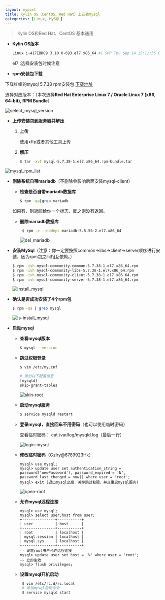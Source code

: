 ```yaml
---
layout: mypost
title: Kylin OS（CentOS、Red Hat）上安装mysql
categories: [Linux, MySQL]
---
```


> Kylin OS和Red Hat、CentOS 基本通用

- **Kylin OS版本**

  ```bash
  Linux i-417EBD09 3.10.0-693.el7.x86_64 #1 SMP Thu Sep 14 15:11:35 CST 2017 x86_64 x86_64 x86_64 GNU/Linux
  ```

  el7 :选择安装包时候注意 

- **rpm安装包下载**

下载红帽的mysql 5.7.38 rpm安装包 [下载地址](https://downloads.mysql.com/archives/community/)

选择对应版本：（本次选择**Red Hat Enterprise Linux 7 / Oracle Linux 7 (x86, 64-bit), RPM Bundle**）

![select_mysql_version](select_mysql_version.png)

- **上传安装包到服务器并解压**

  1. **上传**

     使用xftp或者其他工具上传

  2. **解压**

     ```bash
     $ tar -xvf mysql-5.7.38-1.el7.x86_64.rpm-bundle.tar 
     ```

![mysql_rpm_list](mysql_rpm_list.png)

- **删除系统自带mariadb**（不删除会影响后面安装mysql-client）
  
  - **检查是否自带mariadb数据库**
  
    ```bash
    $ rpm -qa|grep mariadb
    ```
  如果有，则返回给你一个标志，反之则没有返回。
  
  - **删除mariadb数据库**
  
    ```bash
     $ rpm -e --nodeps mariadb-5.5.56-2.el7.x86_64
    ```
  
    ![del_mariadb](del_mariadb.png)

- **安装MySql**（注意：你一定要按照common->libs->client->server顺序进行安装，因为rpm包之间相互依赖。）

  ```bash
  $ rpm -ivh mysql-community-common-5.7.38-1.el7.x86_64.rpm
  $ rpm -ivh mysql-community-libs-5.7.38-1.el7.x86_64.rpm
  $ rpm -ivh mysql-community-client-5.7.38-1.el7.x86_64.rpm 
  $ rpm -ivh mysql-community-server-5.7.38-1.el7.x86_64.rpm
  ```

  ![install_mysql](install_mysql.png)

- **确认是否成功安装了4个rpm包**

    ```bash
    $ rpm -qa | grep mysql
    ```
    
    ![is-install_mysql](is-install_mysql.png)

- **启动mysql**

  - **查看mysql版本**

    ```bash
    $ mysql --version
    ```

  - **跳过权限登录**

    ```bash
    $ vim /etc/my.cnf
    
    # 添加以下配置信息
    [mysqld]
    skip-grant-tables
    ```

    ![skin-root](skin-root.png)
    
  - **启动mysql服务**
  
    ```bash
    $ service mysqld restart
    ```
  
  - **登录mysql，直接回车不用密码**（也可以使用临时密码）
  
    查看临时密码： cat /var/log/mysqld.log（最后一行）
  
    ![login-mysql](login-mysql.png)
  
  - **修改临时密码**（Gzlry@6789923Hk）
  
    ```mysql
    mysql> use mysql;
    mysql> update user set authentication_string = password('newPassword'), password_expired = 'N', password_last_changed = now() where user = 'root';
    mysql> exit (退出mysql之后，关掉跳过权限，并且重启mysql服务)
    ```
  
    ![open-root](open-root.png)
  
  - **允许mysql远程连接**
  
    ```mysql
    mysql> use mysql;
    mysql> select user,host from user;
    +---------------+-----------+
    | user          | host      |
    +---------------+-----------+
    | root          | localhost |
    | mysql.session | localhost |
    | mysql.sys     | localhost |
    +---------------+-----------+
    -- 设置root用户允许远程连接
    mysql> update user set host = '%' where user = 'root';
    -- 立即生效
    mysql> flush privileges;
    ```
  
  - **设置mysql开机启动**
  
    ```bash
     $ vim /etc/rc.d/rc.local
     # 添加mysql启动命令
     $ service mysqld start
    ```
